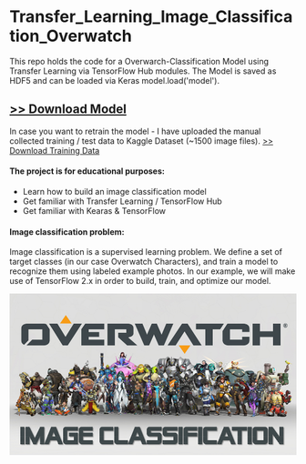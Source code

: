 # Transfer_Learning_Image_Classification_Overwatch

This repo holds the code for a Overwarch-Classification Model using Transfer Learning via TensorFlow Hub modules.
The Model is saved as HDF5 and can be loaded via Keras model.load('model'). 

## [>> Download Model](https://storage.googleapis.com/epicml_public_bucket/01_ml_models/05_overwatch_model/overwatch_model.h5 "Overwatch Model")

In case you want to retrain the model - I have uploaded the manual collected training / test data to Kaggle Dataset (~1500 image files). [>> Download Training Data](https://www.kaggle.com/magicchris/overwatch-characters "Overwatch Training Data")

#### The project is for educational purposes: 
- Learn how to build an image classification model
- Get familiar with Transfer Learning / TensorFlow Hub 
- Get familiar with Kearas & TensorFlow 

#### Image classification problem:
Image classification is a supervised learning problem. We define a set of target classes (in our case Overwatch Characters), and train a model to recognize them using labeled example photos. In our example, we will make use of TensorFlow 2.x in order to build, train, and optimize our model.

![alt text](https://github.com/cassini-chris/Transfer_Learning_Image_Classification_Overwatch/blob/main/_GITHUB/readme/images/overwatch_background.png?raw=true)
